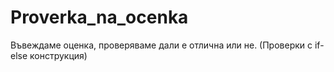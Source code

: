 # Proverka_na_ocenka
Въвеждаме оценка, проверяваме дали е отлична или не. (Проверки с if-else конструкция)

